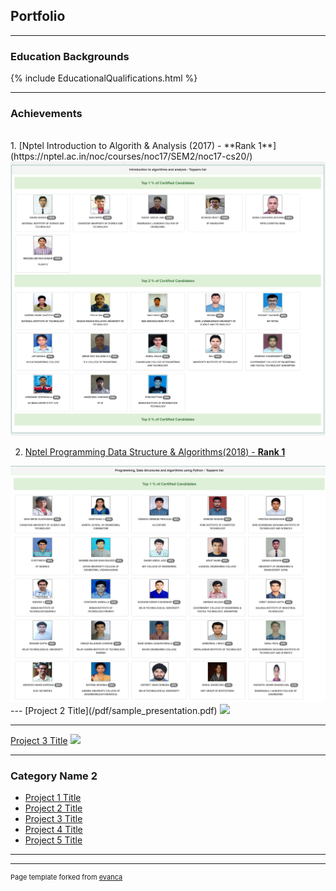 ## Portfolio

---

### Education Backgrounds 

{% include EducationalQualifications.html %}
<!-- [Click Here to View Educational Details](/layouts/EducationalQualifications.html) -->
---

### Achievements
<br>
1. [Nptel Introduction to Algorith & Analysis (2017) - **Rank 1**](https://nptel.ac.in/noc/courses/noc17/SEM2/noc17-cs20/)
<img src="images/IAA.png?raw=true"/>

2. [Nptel Programming Data Structure & Algorithms(2018) - **Rank 1**](https://nptel.ac.in/noc/courses/noc18/SEM2/noc18-cs34/)
<img src="images/PDSA.png?raw=true"/>
---
[Project 2 Title](/pdf/sample_presentation.pdf)
<img src="images/dummy_thumbnail.jpg?raw=true"/>

---
[Project 3 Title](http://example.com/)
<img src="images/dummy_thumbnail.jpg?raw=true"/>

---

### Category Name 2

- [Project 1 Title](http://example.com/)
- [Project 2 Title](http://example.com/)
- [Project 3 Title](http://example.com/)
- [Project 4 Title](http://example.com/)
- [Project 5 Title](http://example.com/)

---




---
<p style="font-size:11px">Page template forked from <a href="https://github.com/evanca/quick-portfolio">evanca</a></p>
<!-- Remove above link if you don't want to attibute -->
